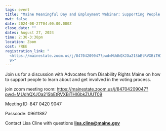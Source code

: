 ```yaml
---
tags: event
title: "Maine Meaningful Day and Employment Webinar: Supporting People to Vote"
mwt: false
date: 2024-08-27T04:00:00.000Z
close_date: ""
dates: August 27, 2024
time: 2:30-3:30pm
location: Zoom
cost: FREE
registration_link: "
  <https://mainestate.zoom.us/j/84704209047?pwd=MUdhQXJOa21SbEtRVXBiTHIGbkZUUT0\
  9>"
---
```

Join us for a discussion with Advocates from Disability Rights Maine on how to support people to learn about and get involved in the voting process.   

join zoom meeting room: <https://mainestate.zoom.us/j/84704209047?pwd=MUdhQXJOa21SbEtRVXBiTHIGbkZUUT09>

Meeting ID: 847 0420 9047

Passcode: 09611887

Contact Lisa Cline with questions **[lisa.cline@maine.gov](mailto:lisa.cline@maine.gov)**